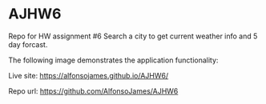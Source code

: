 # AJHW6
Repo for HW assignment #6
Search a city to get current weather info and 5 day forcast.

The following image demonstrates the application functionality:




Live site: https://alfonsojames.github.io/AJHW6/

Repo url: https://github.com/AlfonsoJames/AJHW6

